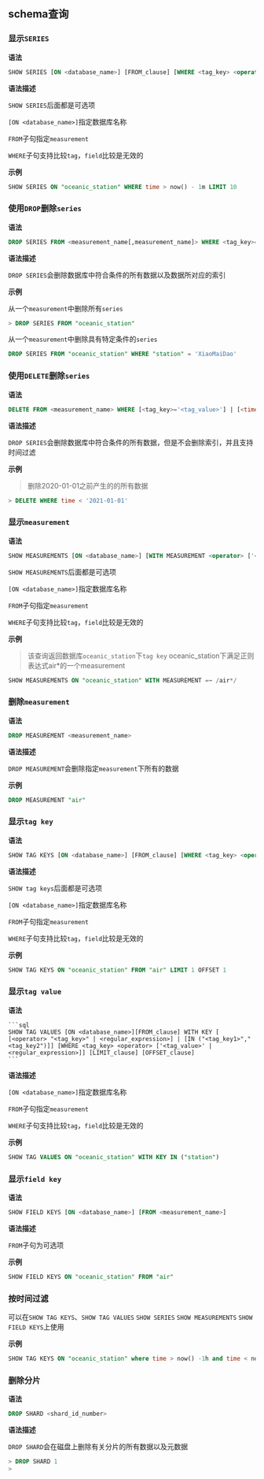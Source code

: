 ## schema查询

### 显示`SERIES`

**语法**

  ```sql
  SHOW SERIES [ON <database_name>] [FROM_clause] [WHERE <tag_key> <operator> [ '<tag_value>' | <regular_expression>]] [LIMIT_clause] [OFFSET_clause]
  ```

**语法描述**

`SHOW SERIES`后面都是可选项

`[ON <database_name>]`指定数据库名称

`FROM`子句指定`measurement`

`WHERE`子句支持比较`tag`，`field`比较是无效的

**示例**

  ```sql
  SHOW SERIES ON "oceanic_station" WHERE time > now() - 1m LIMIT 10
  ```

### 使用`DROP`删除`series`

**语法**

  ```sql
  DROP SERIES FROM <measurement_name[,measurement_name]> WHERE <tag_key>='<tag_value>'
  ```

**语法描述**

`DROP SERIES`会删除数据库中符合条件的所有数据以及数据所对应的索引

**示例**

从一个`measurement`中删除所有`series`

  ```sql
  > DROP SERIES FROM "oceanic_station"
  ```

从一个`measurement`中删除具有特定条件的`series`

  ```sql
  DROP SERIES FROM "oceanic_station" WHERE "station" = 'XiaoMaiDao'
  ```

### 使用`DELETE`删除`series`

**语法**

  ```sql
  DELETE FROM <measurement_name> WHERE [<tag_key>='<tag_value>'] | [<time interval>]
  ```

**语法描述**

`DROP SERIES`会删除数据库中符合条件的所有数据，但是不会删除索引，并且支持时间过滤

**示例**

> 删除2020-01-01之前产生的的所有数据

  ```sql
  > DELETE WHERE time < '2021-01-01'
  ```

### 显示`measurement`

**语法**

  ```sql
  SHOW MEASUREMENTS [ON <database_name>] [WITH MEASUREMENT <operator> ['<measurement_name>' | <regular_expression>]] [WHERE <tag_key> <operator> ['<tag_value>' | <regular_expression>]] [LIMIT_clause] [OFFSET_clause]
  ```

`SHOW MEASUREMENTS`后面都是可选项

`[ON <database_name>]`指定数据库名称

`FROM`子句指定`measurement`

`WHERE`子句支持比较`tag`，`field`比较是无效的

**示例**

> 该查询返回数据库`oceanic_station`下`tag key`   oceanic_station下满足正则表达式air*的一个measurement

  ```sql
  SHOW MEASUREMENTS ON "oceanic_station" WITH MEASUREMENT =~ /air*/
  ```

### 删除`measurement`

**语法**

  ```sql
  DROP MEASUREMENT <measurement_name>
  ```

**语法描述**

`DROP MEASUREMENT`会删除指定`measurement`下所有的数据

**示例**

  ```sql
  DROP MEASUREMENT "air"
  ```

### 显示`tag key`

**语法**

  ```sql
  SHOW TAG KEYS [ON <database_name>] [FROM_clause] [WHERE <tag_key> <operator> ['<tag_value>' | <regular_expression>]] [LIMIT_clause] [OFFSET_clause]
  ```

**语法描述**

`SHOW tag keys`后面都是可选项

`[ON <database_name>]`指定数据库名称

`FROM`子句指定`measurement`

`WHERE`子句支持比较`tag`，`field`比较是无效的

**示例**

  ```sql
  SHOW TAG KEYS ON "oceanic_station" FROM "air" LIMIT 1 OFFSET 1
  ```

### 显示`tag value`

**语法**

    ```sql
    SHOW TAG VALUES [ON <database_name>][FROM_clause] WITH KEY [ [<operator> "<tag_key>" | <regular_expression>] | [IN ("<tag_key1>","<tag_key2")]] [WHERE <tag_key> <operator> ['<tag_value>' | <regular_expression>]] [LIMIT_clause] [OFFSET_clause]
    ```

**语法描述**

`[ON <database_name>]`指定数据库名称

`FROM`子句指定`measurement`

`WHERE`子句支持比较`tag`，`field`比较是无效的

**示例**

  ```sql
  SHOW TAG VALUES ON "oceanic_station" WITH KEY IN ("station")
  ```

### 显示`field key`

**语法**

  ```sql
  SHOW FIELD KEYS [ON <database_name>] [FROM <measurement_name>]
  ```

**语法描述**

`FROM`子句为可选项

**示例**

  ```sql
  SHOW FIELD KEYS ON "oceanic_station" FROM "air"
  ```

### 按时间过滤

可以在`SHOW TAG KEYS`、`SHOW TAG VALUES` `SHOW SERIES` `SHOW MEASUREMENTS` `SHOW FIELD KEYS`上使用

**示例**

  ```sql
  SHOW TAG KEYS ON "oceanic_station" where time > now() -1h and time < now()
  ```

### 删除分片

**语法**

  ```sql
  DROP SHARD <shard_id_number>
  ```

**语法描述**

`DROP SHARD`会在磁盘上删除有关分片的所有数据以及元数据

  ```sql
  > DROP SHARD 1
  >
  ```
